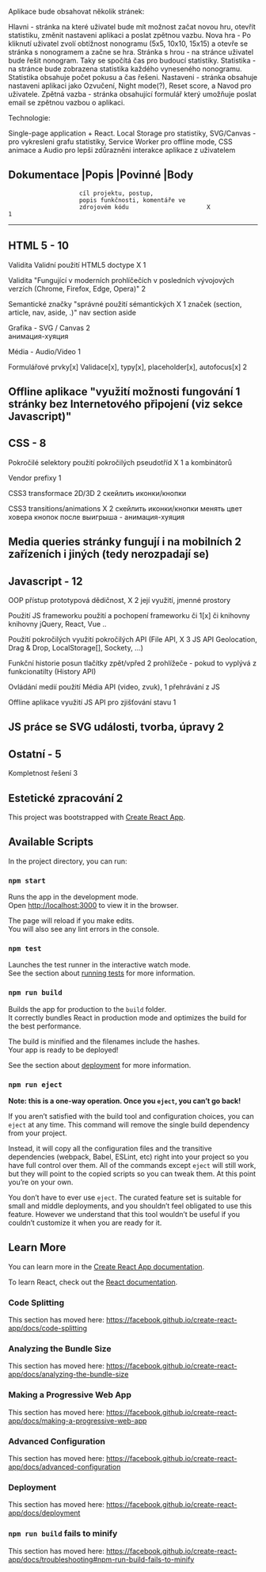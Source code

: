 Aplikace bude obsahovat několik stránek:

Hlavni - stránka na které uživatel bude mít možnost začat novou hru, otevřít statistiku, změnit nastaveni aplikaci a poslat zpětnou vazbu.
Nova hra - Po kliknutí uživatel zvolí obtížnost nonogramu (5x5, 10x10, 15x15) a otevře se stránka s nonogramem a začne se hra.
Stránka s hrou - na stránce uživatel bude řešit nonogram. Taky se spočítá čas pro budoucí statistiky.
Statistika - na stránce bude zobrazena statistika každého vyneseného nonogramu. Statistika obsahuje počet pokusu a čas řešeni.
Nastaveni - stránka obsahuje nastaveni aplikaci jako Ozvučení, Night mode(?), Reset score, a Navod pro uživatele.
Zpětná vazba - stránka obsahující formulář který umožňuje poslat email se zpětnou vazbou o aplikaci.


Technologie:

Single-page application + React.
Local Storage pro statistiky,
SVG/Canvas - pro vykresleni grafu statistiky,
Service Worker pro offline mode,
CSS animace a Audio pro lepši zdůrazněni interakce aplikace z uživatelem


Dokumentace             |Popis                              |Povinné        |Body
---------------------------------------------------------------------------------
                        cíl projektu, postup,
                        popis funkčnosti, komentáře ve
                        zdrojovém kódu                      X               1
---------------------------------------------------------------------------------

HTML 5 - 10
---------------------------------------------------------------------------------
Validita                Validní použití HTML5 doctype		X	            1

Validita                "Fungující v moderních prohlíčečích
                        v posledních vývojových verzích 
                        (Chrome, Firefox, Edge, Opera)"	                    2

Semantické značky       "správné použití sémantických       X               1
                        značek (section, article,
                        nav, aside, .)"
nav section aside

Grafika - SVG / Canvas                                                      2   
анимация-хуяция

Média - Audio/Video                                                         1

Formulářové prvky[x]    Validace[x], typy[x], placeholder[x], autofocus[x]  2

Offline aplikace        "využití možnosti fungování                         1
                        stránky bez Internetového připojení
                        (viz sekce Javascript)"
---------------------------------------------------------------------------------			
				
CSS - 8
---------------------------------------------------------------------------------
Pokročilé selektory     použití pokročilých pseudotříd      X               1
                        a kombinátorů

Vendor prefixy                                                              1

CSS3 transformace 2D/3D                                                     2
скейлить иконки/кнопки

CSS3 transitions/animations                                 X               2
скейлить иконки/кнопки
менять цвет ховера кнопок
после выигрыша - анимация-хуяция

Media queries           stránky fungují i na mobilních                      2
                        zařízeních i jiných
                        (tedy nerozpadají se)
---------------------------------------------------------------------------------

Javascript - 12
---------------------------------------------------------------------------------
OOP přístup             prototypová dědičnost,              X               2
                        její využití,
                        jmenné prostory

Použití JS frameworku   použití a pochopení frameworku či                   1[x]
či knihovny             knihovny jQuery, React, Vue ..

Použití pokročilých     využití pokročilých API (File API,  X               3
JS API                  Geolocation, Drag & Drop,
                        LocalStorage[], Sockety, ...)

Funkční historie        posun tlačítky zpět/vpřed                           2
                        prohlížeče - pokud to vyplývá z
                        funkcionatilty (History API)

Ovládání medií          použití Média API (video, zvuk),                    1
                        přehrávání z JS

Offline aplikace        využití JS API pro zjišťování stavu                 1

JS práce se SVG         události, tvorba, úpravy                            2
---------------------------------------------------------------------------------

Ostatní - 5
---------------------------------------------------------------------------------
Kompletnost řešení                                                          3

Estetické zpracování                                                        2
---------------------------------------------------------------------------------


This project was bootstrapped with [Create React App](https://github.com/facebook/create-react-app).

## Available Scripts

In the project directory, you can run:

### `npm start`

Runs the app in the development mode.<br />
Open [http://localhost:3000](http://localhost:3000) to view it in the browser.

The page will reload if you make edits.<br />
You will also see any lint errors in the console.

### `npm test`

Launches the test runner in the interactive watch mode.<br />
See the section about [running tests](https://facebook.github.io/create-react-app/docs/running-tests) for more information.

### `npm run build`

Builds the app for production to the `build` folder.<br />
It correctly bundles React in production mode and optimizes the build for the best performance.

The build is minified and the filenames include the hashes.<br />
Your app is ready to be deployed!

See the section about [deployment](https://facebook.github.io/create-react-app/docs/deployment) for more information.

### `npm run eject`

**Note: this is a one-way operation. Once you `eject`, you can’t go back!**

If you aren’t satisfied with the build tool and configuration choices, you can `eject` at any time. This command will remove the single build dependency from your project.

Instead, it will copy all the configuration files and the transitive dependencies (webpack, Babel, ESLint, etc) right into your project so you have full control over them. All of the commands except `eject` will still work, but they will point to the copied scripts so you can tweak them. At this point you’re on your own.

You don’t have to ever use `eject`. The curated feature set is suitable for small and middle deployments, and you shouldn’t feel obligated to use this feature. However we understand that this tool wouldn’t be useful if you couldn’t customize it when you are ready for it.

## Learn More

You can learn more in the [Create React App documentation](https://facebook.github.io/create-react-app/docs/getting-started).

To learn React, check out the [React documentation](https://reactjs.org/).

### Code Splitting

This section has moved here: https://facebook.github.io/create-react-app/docs/code-splitting

### Analyzing the Bundle Size

This section has moved here: https://facebook.github.io/create-react-app/docs/analyzing-the-bundle-size

### Making a Progressive Web App

This section has moved here: https://facebook.github.io/create-react-app/docs/making-a-progressive-web-app

### Advanced Configuration

This section has moved here: https://facebook.github.io/create-react-app/docs/advanced-configuration

### Deployment

This section has moved here: https://facebook.github.io/create-react-app/docs/deployment

### `npm run build` fails to minify

This section has moved here: https://facebook.github.io/create-react-app/docs/troubleshooting#npm-run-build-fails-to-minify
